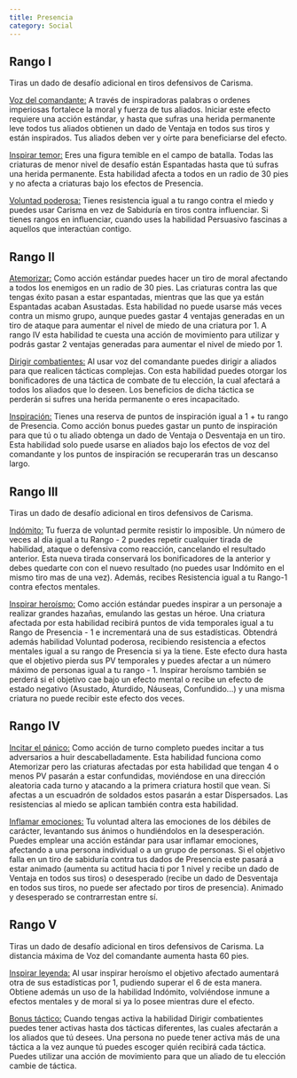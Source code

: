 ```yaml
---
title: Presencia
category: Social
---
```


## Rango I

Tiras un dado de desafío adicional en tiros defensivos de Carisma.

<u>Voz del comandante:</u>  A través de inspiradoras palabras o ordenes imperiosas fortalece la moral y fuerza de tus aliados. Iniciar este efecto requiere una acción estándar, y hasta que sufras una herida permanente leve todos tus aliados obtienen un dado de Ventaja en todos sus tiros y están inspirados. Tus aliados deben ver y oírte para beneficiarse del efecto.

<u>Inspirar temor:</u> Eres una figura temible en el campo de batalla. Todas las criaturas de menor nivel de desafío están Espantadas hasta que tú sufras una herida permanente. Esta habilidad afecta a todos en un radio de 30 pies y no afecta a criaturas bajo los efectos de Presencia.

<u>Voluntad poderosa:</u> Tienes resistencia igual a tu rango contra el miedo y puedes usar Carisma en vez de Sabiduría en tiros contra influenciar. Si tienes rangos en influenciar, cuando uses la habilidad Persuasivo fascinas a aquellos que interactúan contigo.

## Rango II

<u>Atemorizar:</u> Como acción estándar puedes hacer un tiro de moral afectando a todos los enemigos en un radio de 30 pies. Las criaturas contra las que tengas éxito pasan a estar espantadas, mientras que las que ya están Espantadas acaban Asustadas. Esta habilidad no puede usarse más veces contra un mismo grupo, aunque puedes gastar 4 ventajas generadas en un tiro de ataque para aumentar el nivel de miedo de una criatura por 1. A rango IV esta habilidad te cuesta una acción de movimiento para utilizar y podrás gastar 2 ventajas generadas para aumentar el nivel de miedo por 1. 

<u>Dirigir combatientes:</u> Al usar voz del comandante puedes dirigir a aliados para que realicen tácticas complejas. Con esta habilidad puedes otorgar los bonificadores de una táctica de combate de tu elección, la cual afectará a todos los aliados que lo deseen. Los beneficios de dicha táctica se perderán si sufres una herida permanente o eres incapacitado.

<u>Inspiración:</u> Tienes una reserva de puntos de inspiración igual a 1 + tu rango de Presencia. Como acción bonus puedes gastar un punto de inspiración para que tú o tu aliado obtenga un dado de Ventaja o Desventaja en un tiro. Esta habilidad solo puede usarse en aliados bajo los efectos de voz del comandante y los puntos de inspiración se recuperarán tras un descanso largo.

## Rango III

Tiras un dado de desafío adicional en tiros defensivos de Carisma.

<u>Indómito:</u> Tu fuerza de voluntad permite resistir lo imposible. Un número de veces al día igual a tu Rango - 2 puedes repetir cualquier tirada de habilidad, ataque o defensiva como reacción, cancelando el resultado anterior. Esta nueva tirada conservará los bonificadores de la anterior y debes quedarte con con el nuevo resultado (no puedes usar Indómito en el mismo tiro mas de una vez). Además, recibes Resistencia igual a tu Rango-1 contra efectos mentales.

<u>Inspirar heroísmo:</u> Como acción estándar puedes inspirar a un personaje a realizar grandes hazañas, emulando las gestas un héroe. Una criatura afectada por esta habilidad recibirá puntos de vida temporales igual a tu Rango de Presencia - 1 e incrementará una de sus estadísticas. Obtendrá además habilidad Voluntad poderosa, recibiendo resistencia a efectos mentales igual a su rango de Presencia si ya la tiene. Este efecto dura hasta que el objetivo pierda sus PV temporales y puedes afectar a un número máximo de personas igual a tu rango - 1. Inspirar heroísmo también se perderá si el objetivo cae bajo un efecto mental o recibe un efecto de estado negativo (Asustado, Aturdido, Náuseas, Confundido...) y una misma criatura no puede recibir este efecto dos veces.

## Rango IV

<u>Incitar el pánico:</u> Como acción de turno completo puedes incitar a tus adversarios a huir descabelladamente. Esta habilidad funciona como Atemorizar pero las criaturas afectadas por esta habilidad que tengan 4 o menos PV pasarán a estar confundidas, moviéndose en una dirección aleatoria cada turno y atacando a la primera criatura hostil que vean. Si afectas a un escuadrón de soldados estos pasarán a estar Dispersados. Las resistencias al miedo se aplican también contra esta habilidad.

<u>Inflamar emociones:</u> Tu voluntad altera las emociones de los débiles de carácter, levantando sus ánimos o hundiéndolos en la desesperación. Puedes emplear una acción estándar para usar inflamar emociones, afectando a una persona individual o a un grupo de personas. Si el objetivo falla en un tiro de sabiduría contra tus dados de Presencia este pasará a estar animado (aumenta su actitud hacia ti por 1 nivel y recibe un dado de Ventaja en todos sus tiros) o desesperado (recibe un dado de Desventaja en todos sus tiros, no puede ser afectado por tiros de presencia). Animado y desesperado se contrarrestan entre sí.

## Rango V

Tiras un dado de desafío adicional en tiros defensivos de Carisma. La distancia máxima de Voz del comandante aumenta hasta 60 pies.

<u>Inspirar leyenda:</u> Al usar inspirar heroísmo el objetivo afectado aumentará otra de sus estadísticas por 1, pudiendo superar el 6 de esta manera. Obtiene además un uso de la habilidad Indómito, volviéndose inmune a efectos mentales y de moral si ya lo posee mientras dure el efecto.

<u>Bonus táctico:</u> Cuando tengas activa la habilidad Dirigir combatientes puedes tener activas hasta dos tácticas diferentes, las cuales afectarán a los aliados que tú desees. Una persona no puede tener activa más de una táctica a la vez aunque tú puedes escoger quién recibirá cada táctica. Puedes utilizar una acción de movimiento para que un aliado de tu elección cambie de táctica. 



